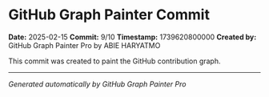 # GitHub Graph Painter Commit

**Date:** 2025-02-15
**Commit:** 9/10
**Timestamp:** 1739620800000
**Created by:** GitHub Graph Painter Pro by ABIE HARYATMO

This commit was created to paint the GitHub contribution graph.

---
*Generated automatically by GitHub Graph Painter Pro*
